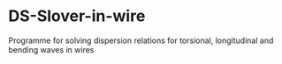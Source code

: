 # DS-Slover-in-wire
Programme for solving dispersion relations for torsional, longitudinal and bending waves in wires
